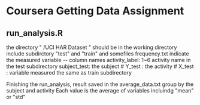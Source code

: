# Coursera Getting Data Assignment
## run_analysis.R 
the directory " /UCI HAR Dataset " should be in the working directory 
include subdirctory "test" and "train" and somefiles
frequency.txt indicate the measured variable -- column names
activity_label:  1~6 activity name 
in the test subdirectory
subject_test: the subject # 
Y_test : the activity #
X_test : variable measured
the same as train subdirectory

Finishing the run_analysis, result saved in the average_data.txt
group by the subject and activity
Each value is the average of variables incluindg "mean" or "std"
